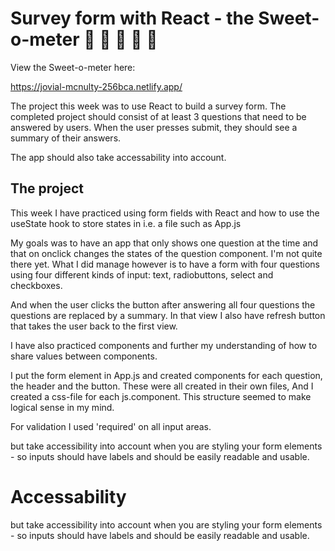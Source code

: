 # Survey form with React - the Sweet-o-meter 🍭 🍬 🍭 🍬 🍭

View the Sweet-o-meter here:

https://jovial-mcnulty-256bca.netlify.app/

The project this week was to use React to build a survey form. The completed project should consist of at least 3 questions that need to be answered by users. When the user presses submit, they should see a summary of their answers.

The app should also take accessability into account.

## The project

This week I have practiced using form fields with React and how to use the useState hook to store states in i.e. a file such as App.js

My goals was to have an app that only shows one question at the time and that on onclick changes the states of the question component. I'm not quite there yet. What I did manage however is to have a form with four questions using four different kinds of input: text, radiobuttons, select and checkboxes.

And when the user clicks the button after answering all four questions the questions are replaced by a summary. In that view I also have refresh button that takes the user back to the first view.

I have also practiced components and further my understanding of how to share values between components.

I put the form element in App.js and created components for each question, the header and the button. These were all created in their own files, And I created a css-file for each js.component. This structure seemed to make logical sense in my mind.

For validation I used 'required' on all input areas.



but take accessibility into account when you are styling your form elements - so inputs should have labels and should be easily readable and usable.




# Accessability

but take accessibility into account when you are styling your form elements - so inputs should have labels and should be easily readable and usable.
